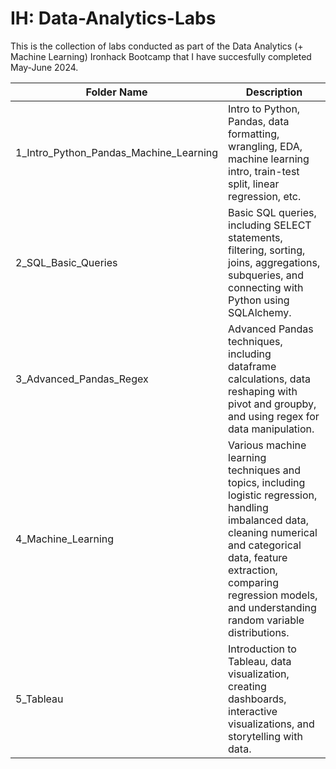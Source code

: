 # IH: Data-Analytics-Labs

This is the collection of labs conducted as part of the Data Analytics (+ Machine Learning) Ironhack Bootcamp that I have succesfully completed May-June 2024. 

| Folder Name                            | Description                                                                                                                      |
|----------------------------------------|----------------------------------------------------------------------------------------------------------------------------------|
| 1_Intro_Python_Pandas_Machine_Learning | Intro to Python, Pandas, data formatting, wrangling, EDA, machine learning intro, train-test split, linear regression, etc.      |
| 2_SQL_Basic_Queries                    | Basic SQL queries, including SELECT statements, filtering, sorting, joins, aggregations, subqueries, and connecting with Python using SQLAlchemy. |
| 3_Advanced_Pandas_Regex                | Advanced Pandas techniques, including dataframe calculations, data reshaping with pivot and groupby, and using regex for data manipulation. |
| 4_Machine_Learning                     | Various machine learning techniques and topics, including logistic regression, handling imbalanced data, cleaning numerical and categorical data, feature extraction, comparing regression models, and understanding random variable distributions. |
| 5_Tableau                              | Introduction to Tableau, data visualization, creating dashboards, interactive visualizations, and storytelling with data.         |
